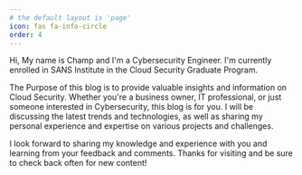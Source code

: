 ```yaml
---
# the default layout is 'page'
icon: fas fa-info-circle
order: 4
---
```


Hi, My name is Champ and I'm a Cybersecurity Engineer. I'm currently enrolled in SANS Institute in the Cloud Security Graduate Program. 

The Purpose of this blog is to provide valuable insights and information on Cloud Security. Whether you're a business owner, IT professional, or just someone interested in Cybersecurity, this blog is for you. I will be discussing the latest trends and technologies, as well as sharing my personal experience and expertise on various projects and challenges.


I look forward to sharing my knowledge and experience with you and learning from your feedback and comments. Thanks for visiting and be sure to check back often for new content!